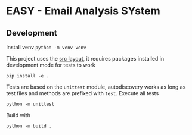 # EASY - Email Analysis SYstem

## Development 

Install venv `python -m venv venv`

This project uses the [src layout](https://packaging.python.org/en/latest/discussions/src-layout-vs-flat-layout/), 
it requires packages installed in development mode for tests to work
```
pip install -e .
```

Tests are based on the `unittest` module, autodiscovery works as long as test files and methods are prefixed with `test`.
Execute all tests 
```
python -m unittest
```

Build with
```
python -m build .
```

